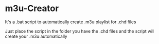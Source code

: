 # m3u-Creator
It's a .bat script to automatically create .m3u playlist for .chd files

Just place the script in the folder you have the .chd files and the script will create your .m3u automatically
